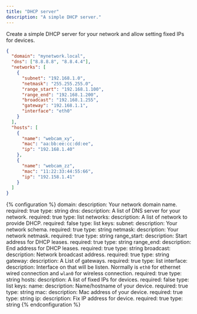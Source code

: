 ```yaml
---
title: "DHCP server"
description: "A simple DHCP server."
---
```


Create a simple DHCP server for your network and allow setting fixed IPs for devices.

```json
{
  "domain": "mynetwork.local",
  "dns": ["8.8.8.8", "8.8.4.4"],
  "networks": [
    {
      "subnet": "192.168.1.0",
      "netmask": "255.255.255.0",
      "range_start": "192.168.1.100",
      "range_end": "192.168.1.200",
      "broadcast": "192.168.1.255",
      "gateway": "192.168.1.1",
      "interface": "eth0"
    }
  ],
  "hosts": [
    {
      "name": "webcam_xy",
      "mac": "aa:bb:ee:cc:dd:ee",
      "ip": "192.168.1.40"
    },
    {
      "name": "webcam_zz",
      "mac": "11:22:33:44:55:66",
      "ip": "192.158.1.41"
    }
  ]
}
```

{% configuration %}
domain:
  description: Your network domain name.
  required: true
  type: string
dns:
  description: A list of DNS server for your network.
  required: true
  type: list
networks:
  description: A list of network to provide DHCP.
  required: false
  type: list
  keys:
    subnet:
      description: Your network schema.
      required: true
      type: string
    netmask:
      description: Your network netmask.
      required: true
      type: string
    range_start:
      description: Start address for DHCP leases.
      required: true
      type: string
    range_end:
      description: End address for DHCP leases.
      required: true
      type: string
    broadcast:
      description: Network broadcast address.
      required: true
      type: string
    gateway:
      description: A List of gateways.
      required: true
      type: list
    interface:
      description: Interface on that will be listen. Normally is `eth0` for ethernet wired connection and `wlan0` for wireless connection.
      required: true
      type: string
hosts:
  description: A list of fixed IPs for devices.
  required: false
  type: list
  keys:
    name:
      description: Name/hostname of your device.
      required: true
      type: string
    mac:
      description: Mac address of your device.
      required: true
      type: string
    ip:
      description: Fix IP address for device.
      required: true
      type: string
{% endconfiguration %}
